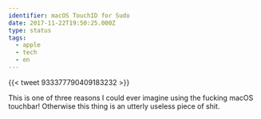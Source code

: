 ```yaml
---
identifier: macOS TouchID for Sudo
date: 2017-11-22T19:50:25.000Z
type: status
tags:
  - apple
  - tech
  - en
---
```


{{< tweet 933377790409183232 >}}

This is one of three reasons I could ever imagine using the fucking macOS touchbar! Otherwise this thing is an utterly useless piece of shit.
